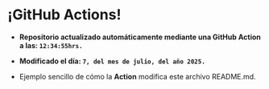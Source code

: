 # ¡GitHub Actions!
* **Repositorio actualizado automáticamente mediante una GitHub Action a las: `12:34:55hrs.`**
* **Modificado el día: `7, del mes de julio, del año 2025.`**

* Ejemplo sencillo de cómo la **Action** modifica este archivo README.md.
